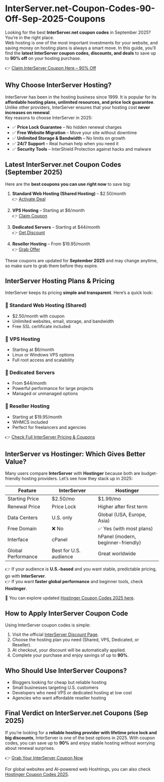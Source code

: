 # InterServer.net-Coupon-Codes-90-Off-Sep-2025-Coupons
Looking for the best **InterServer.net coupon codes** in September 2025? You’re in the right place.  
Web hosting is one of the most important investments for your website, and saving money on hosting plans is always a smart move. In this guide, you’ll find the **latest InterServer coupon codes, discounts, and deals** to save up to **90% off** on your hosting purchase.  

👉 [Claim InterServer Coupon Here – 90% Off](https://www.interserver.net/r/1052859)

## Why Choose InterServer Hosting?
InterServer has been in the hosting business since 1999. It is popular for its **affordable hosting plans, unlimited resources, and price lock guarantee**. Unlike other providers, InterServer ensures that your hosting cost **never increases on renewal**.  
Key reasons to choose InterServer in 2025:  
- ✅ **Price Lock Guarantee** – No hidden renewal charges  
- ✅ **Free Website Migration** – Move your site without downtime  
- ✅ **Unlimited Storage & Bandwidth** – No limits on growth  
- ✅ **24/7 Support** – Real human help when you need it  
- ✅ **Security Tools** – InterShield Protection against hacks and malware  
## Latest InterServer.net Coupon Codes (September 2025)

Here are the **best coupons you can use right now** to save big:  

1. **Standard Web Hosting (Shared Hosting)** – $2.50/month  
   👉 [Activate Deal](https://www.interserver.net/r/1052859)  

2. **VPS Hosting** – Starting at $6/month  
   👉 [Claim Coupon](https://www.interserver.net/r/1052859)  

3. **Dedicated Servers** – Starting at $44/month  
   👉 [Get Discount](https://www.interserver.net/r/1052859)  

4. **Reseller Hosting** – From $19.95/month  
   👉 [Grab Offer](https://www.interserver.net/r/1052859)  

These coupons are updated for **September 2025** and may change anytime, so make sure to grab them before they expire.

## InterServer Hosting Plans & Pricing

InterServer keeps its pricing **simple and transparent**. Here’s a quick look:  

### 🔹 Standard Web Hosting (Shared)
- $2.50/month with coupon  
- Unlimited websites, email, storage, and bandwidth  
- Free SSL certificate included  

### 🔹 VPS Hosting
- Starting at $6/month  
- Linux or Windows VPS options  
- Full root access and scalability  

### 🔹 Dedicated Servers
- From $44/month  
- Powerful performance for large projects  
- Managed or unmanaged options  

### 🔹 Reseller Hosting
- Starting at $19.95/month  
- WHMCS included  
- Perfect for freelancers and agencies  

👉 [Check Full InterServer Pricing & Coupons](https://www.interserver.net/r/1052859)

## InterServer vs Hostinger: Which Gives Better Value?

Many users compare **InterServer** with **Hostinger** because both are budget-friendly hosting providers. Let’s see how they stack up in 2025:

| Feature              | InterServer | Hostinger |
|----------------------|-------------|-----------|
| Starting Price       | $2.50/mo    | $1.99/mo  |
| Renewal Price        | Price Lock  | Higher after first term |
| Data Centers         | U.S. only   | Global (USA, Europe, Asia) |
| Free Domain          | ❌ No       | ✅ Yes (with most plans) |
| Interface            | cPanel      | hPanel (modern, beginner-friendly) |
| Global Performance   | Best for U.S. audience | Great worldwide |

👉 If your audience is **U.S.-based** and you want stable, predictable pricing, go with **InterServer**.  
👉 If you want **faster global performance** and beginner tools, check **Hostinger**.  

📌 You can explore updated [Hostinger Coupon Codes 2025 here](https://github.com/Digihostio/Hostinger-Coupon-Code-2025).  


## How to Apply InterServer Coupon Code

Using InterServer coupon codes is simple:  

1. Visit the official [InterServer Discount Page](https://www.interserver.net/r/1052859).  
2. Choose the hosting plan you need (Shared, VPS, Dedicated, or Reseller).  
3. At checkout, your discount will be automatically applied.  
4. Complete your purchase and enjoy savings of up to **90%**.  

## Who Should Use InterServer Coupons?

- Bloggers looking for cheap but reliable hosting  
- Small businesses targeting U.S. customers  
- Developers who need VPS or dedicated hosting at low cost  
- Agencies who want affordable reseller hosting  

## Final Verdict on InterServer.net Coupons (Sep 2025)

If you’re looking for a **reliable hosting provider with lifetime price lock and big discounts**, InterServer is one of the best options in 2025. With coupon codes, you can save up to **90%** and enjoy stable hosting without worrying about renewal surprises.  

👉 [Grab Your InterServer Coupon Now](https://www.interserver.net/r/1052859)  

For global websites and AI-powered web Hoshtings, you can also check [Hostinger Coupon Codes 2025](https://github.com/Digihostio/Hostinger-Coupon-Code-2025).  
